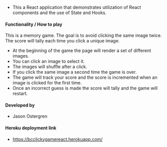 - This a React application that demonstrates utilization of React components and the use of State and Hooks. 

#### Functionality / How to play

This is a memory game. The goal is to avoid clicking the same image twice. The score will tally each time you click a unique image.

- At the beginning of the game the page will render a set of different images.
- You can click an image to select it.
- The images will shuffle after a click. 
- If you click the same image a second time the game is over.
- The game will track your score and the score is incremented when an image is clicked for the first time.
- Once an incorrect guess is made the score will tally and the game will restart.


#### Developed by

- Jason Ostergren

#### Heroku deployment link

- https://bcclickygamereact.herokuapp.com/
